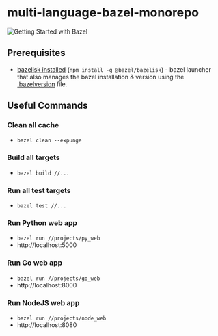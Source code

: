 # multi-language-bazel-monorepo

![Getting Started with Bazel](https://user-images.githubusercontent.com/17026751/147872728-cba68987-9a5c-4cb6-9777-47c51efc4c75.png)

## Prerequisites

- [bazelisk installed](https://github.com/bazelbuild/bazelisk) (`npm install -g @bazel/bazelisk`) - bazel launcher that also manages the bazel installation & version using the [.bazelversion](./.bazelversion) file.

## Useful Commands

### Clean all cache
- `bazel clean --expunge`

### Build all targets

- `bazel build //...`

### Run all test targets

- `bazel test //...`

### Run Python web app

- `bazel run //projects/py_web`
- http://localhost:5000

### Run Go web app

- `bazel run //projects/go_web`
- http://localhost:8000

### Run NodeJS web app

- `bazel run //projects/node_web`
- http://localhost:8080
